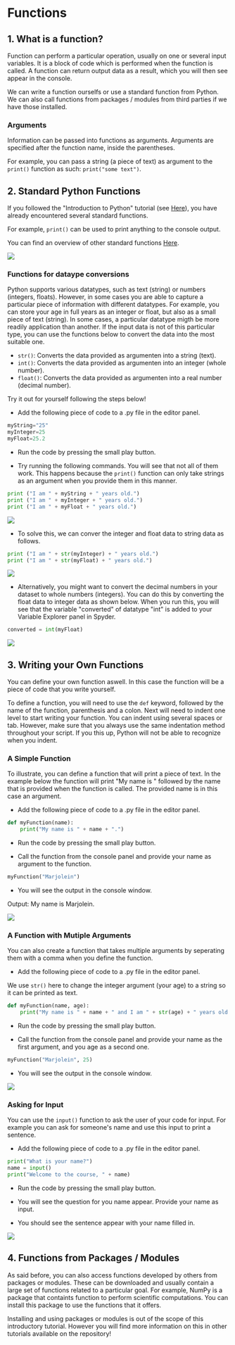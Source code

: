 # Functions

## 1. What is a function?

Function can perform a particular operation, usually on one or several input variables. It is a block of code which is performed when the function is called. A function can return output data as a result, which you will then see appear in the console.

We can write a function ourselfs or use a standard function from Python. We can also call functions from packages / modules from third parties if we have those installed.

### Arguments

Information can be passed into functions as arguments. Arguments are specified after the function name, inside the parentheses.

For example, you can pass a string (a piece of text) as argument to the ```print()``` function as such: ```print("some text")```.

## 2. Standard Python Functions

If you followed the "Introduction to Python" tutorial (see [Here](https://pythontutorials.readthedocs.io/en/latest/01_01_GetStarted.html)), you have already encountered several standard functions. 

For example, ```print()``` can be used to print anything to the console output.

You can find an overview of other standard functions [Here](https://docs.python.org/3/library/functions.html#open).

![](../../images/01_02/1.png)

### Functions for dataype conversions

Python supports various datatypes, such as text (string) or numbers (integers, floats). However, in some cases you are able to capture a particular piece of information with different datatypes. For example, you can store your age in full years as an integer or float, but also as a small piece of text (string). In some cases, a particular datatype migth be more readily application than another. If the input data is not of this particular type, you can use the functions below to convert the data into the most suitable one.

- ```str()```: Converts the data provided as argumenten into a string (text).
- ```int()```: Converts the data provided as argumenten into an integer (whole number).
- ```float()```: Converts the data provided as argumenten into a real number (decimal number).

Try it out for yourself following the steps below!

- Add the following piece of code to a .py file in the editor panel.

```python
myString="25"
myInteger=25
myFloat=25.2
```
- Run the code by pressing the small play button.

- Try running the following commands. You will see that not all of them work. This happens because the ```print()``` function can only take strings as an argument when you provide them in this manner.

```python
print ("I am " + myString + " years old.")
print ("I am " + myInteger + " years old.")
print ("I am " + myFloat + " years old.")
```

![](../../images/01_02/5.png)

- To solve this, we can conver the integer and float data to string data as follows.

```python
print ("I am " + str(myInteger) + " years old.")
print ("I am " + str(myFloat) + " years old.")
```

![](../../images/01_02/6.png)

- Alternatively, you might want to convert the decimal numbers in your dataset to whole numbers (integers). You can do this by converting the float data to integer data as shown below. When you run this, you will see that the variable "converted" of datatype "int" is added to your Variable Explorer panel in Spyder.

```python
converted = int(myFloat)
```

![](../../images/01_02/7.png)

## 3. Writing your Own Functions

You can define your own function aswell. In this case the function will be a piece of code that you write yourself. 

To define a function, you will need to use the ```def``` keyword, followed by the name of the function, parenthesis and a colon.
Next will need to indent one level to start writing your function. You can indent using several spaces or tab. However, make sure that you always use the same indentation method throughout your script. If you this up, Python will not be able to recognize when you indent.

### A Simple Function

To illustrate, you can define a function that will print a piece of text. In the example below the function will print "My name is " followed by the name that is provided when the function is called. The provided name is in this case an argument.

- Add the following piece of code to a .py file in the editor panel.

```python
def myFunction(name):
    print("My name is " + name + ".")
```

- Run the code by pressing the small play button.

- Call the function from the console panel and provide your name as argument to the function.

```python
myFunction("Marjolein")
```
- You will see the output in the console window.

Output: My name is Marjolein.

![](../../images/01_02/2.png)

### A Function with Mutiple Arguments

You can also create a function that takes multiple arguments by seperating them with a comma when you define the function.

- Add the following piece of code to a .py file in the editor panel.

We use ```str()``` here to change the integer argument (your age) to a string so it can be printed as text.

```python
def myFunction(name, age):
    print("My name is " + name + " and I am " + str(age) + " years old.")
```

- Run the code by pressing the small play button.

- Call the function from the console panel and provide your name as the first argument, and you age as a second one.

```python
myFunction("Marjolein", 25)
```
- You will see the output in the console window.

![](../../images/01_02/3.png)

### Asking for Input

You can use the ```input()``` function to ask the user of your code for input. For example you can ask for someone's name and use this input to print a sentence.

- Add the following piece of code to a .py file in the editor panel.

```python
print("What is your name?")
name = input()
print("Welcome to the course, " + name)
```
- Run the code by pressing the small play button.

- You will see the question for you name appear. Provide your name as input.

- You should see the sentence appear with your name filled in.

![](../../images/01_02/4.png)

## 4. Functions from Packages / Modules

As said before, you can also access functions developed by others from packages or modules. These can be downloaded and usually contain a large set of functions related to a particular goal. For example, NumPy is a package that containts function to perform scientific computations. You can install this package to use the functions that it offers. 

Installing and using packages or modules is out of the scope of this introductory tutorial.
However you will find more information on this in other tutorials available on the repository!






